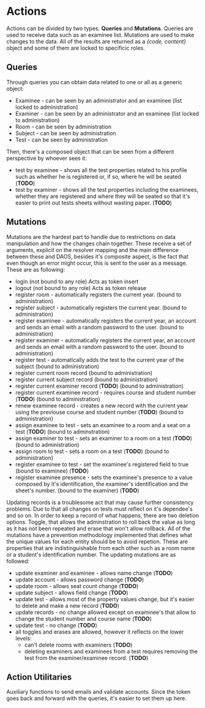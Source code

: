 
# Actions
Actions can be divided by two types. __Queries__ and __Mutations__. Queries are used to receive data such as an examinee list. Mutations are used to make changes to the data. All of the results are returned as a _{code, content}_ object and some of them are locked to specificic roles.

## Queries
Through queries you can obtain data related to one or all as a generic object:
* Examinee - can be seen by an administrator and an examinee (list locked to administration)
* Examiner - can be seen by an administrator and an examinee (list locked to administration)
* Room - can be seen by administration
* Subject - can be seen by administration
* Test - can be seen by administration

Then, there's a composed object that can be seen from a different perspective by whoever sees it:
* test by examinee - shows all the test properties related to his profile such as whether he is registered or, if so, where he will be seated (__TODO__)
* test by examiner - shows all the test properties including the examinees, whether they are registered and where they will be seated so that it's easier to print out tests sheets without wasting paper. (__TODO__)

## Mutations
Mutations are the hardest part to handle due to restrictions on data manipulation and how the changes chain together. These receive a set of arguments, explicit on the resolver mapping and the main difference between these and DAOS, besides it's composite aspect, is the fact that even though an error might occur, this is sent to the user as a message. These are as following:
* login (not bound to any role) Acts as token insert
* logout (not bound to any role) Acts as token release
* register room - automatically registers the current year. (bound to administration)
* register subject - automatically registers the current year. (bound to administration)
* register examinee - automatically registers the current year, an account and sends an email with a random password to the user. (bound to administration)
* register examiner - automatically registers the current year, an account and sends an email with a random password to the user. (bound to administration)
* register test - automatically adds the test to the current year of the subject (bound to administration)
* register current room record (bound to administration)
* register current subject record (bound to administration)
* register current examiner record (__TODO__) (bound to administration)
* register current examinee record - requires course and student number (__TODO__) (bound to administration)
* renew examinee record - creates a new record with the current year using the previouse course and student number (__TODO__) (bound to administration)
* assign examinee to test - sets an examinee to a room and a seat on a test (__TODO__) (bound to adminstration)
* assign examiner to test - sets an examiner to a room on a test (__TODO__) (bound to administration)
* assign room to test - sets a room on a test (__TODO__) (bound to administration)
* register examinee to test - set the examinee's registered field to true (bound to examinee) (__TODO__)
* register examinee presence - sets the examinee's presence to a value composed by it's identification, the examiner's identification and the sheet's number. (bound to the examiner) (__TODO__)

Updating records is a troublesome act that may cause further consistency problems. Due to that all changes on tests must reflect on it's dependee's and so on. In order to keep a record of what happens, there are two deletion options. Toggle, that allows the adminstration to roll back the value as long as it has not been repeated and erase that won't allow rollback. All of the mutations have a prevention methodology implemented that defines what the unique values for each entity should be to avoid repetion. These are properties that are indistinguishable from each other such as a room name or a student's identification number.  The updating mutations are as followed:

* update examiner and examinee - allows name change (__TODO__)
* update account - allows password change (__TODO__)
* update room - allows seat count change (__TODO__)
* update subject - allows field change (__TODO__)
* update test - allows most of the property values change, but it's easier to delete and make a new record (__TODO__)
* update records - no change allowed except on examinee's that allow to change the student number and course name (__TODO__)
* update test - no change (__TODO__)
* all toggles and erases are allowed, however it reflects on the lower levels:
  * can't delete rooms with examiners (__TODO__)
  * deleting examiners and examinees from a test requires removing the test from the examiner/examinee record. (__TODO__)

## Action Utilitaries
Auxiliary functions to send emails and validate accounts. Since the token goes back and forward with the queries, it's easier to set them up here.